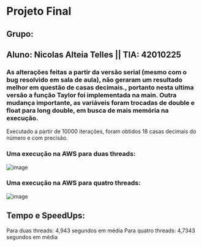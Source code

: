 

# Projeto Final
## Grupo:
## Aluno: Nicolas Alteia Telles || TIA: 42010225
### As alterações feitas a partir da versão serial (mesmo com o bug resolvido em sala de aula), não geraram um resultado melhor em questão de casas decimais., portanto nesta ultima versão a função Taylor foi implementada na main. Outra mudança importante, as variáveis foram trocadas de double e float para long double, em busca de mais memória na execução.

Executado a partir de 10000 iterações, foram obtidos 18 casas decimais do número e com precisão.

### Uma execução na AWS para duas threads:
![image](https://github.com/NicolasMack/Computacao-Paralela/assets/127933971/0dad47a9-32cc-4918-bed2-edf1626ae37a)
### Uma execução na AWS para quatro threads:
![image](https://github.com/NicolasMack/Computacao-Paralela/assets/127933971/3668b571-d040-48ac-a80b-d3929a57408c)


## Tempo e SpeedUps:
Para duas threads: 4,943 segundos em média
Para quatro threads: 4,7343 segundos em média



